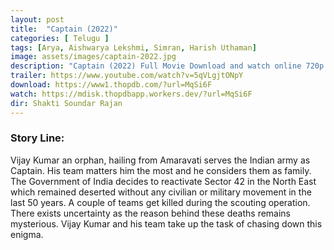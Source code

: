 ```yaml
---
layout: post
title:  "Captain (2022)"
categories: [ Telugu ]
tags: [Arya, Aishwarya Lekshmi, Simran, Harish Uthaman]
image: assets/images/captain-2022.jpg
description: "Captain (2022) Full Movie Download and watch online 720p low file size 500 mb."
trailer: https://www.youtube.com/watch?v=5qVLgjtONpY
download: https://www1.thopdb.com/?url=MqSi6F
watch: https://mdisk.thopdbapp.workers.dev/?url=MqSi6F
dir: Shakti Soundar Rajan
---
```


### Story Line:
Vijay Kumar an orphan, hailing from Amaravati serves the Indian army as Captain. His team matters him the most and he considers them as family. The Government of India decides to reactivate Sector 42 in the North East which remained deserted without any civilian or military movement in the last 50 years. A couple of teams get killed during the scouting operation. There exists uncertainty as the reason behind these deaths remains mysterious. Vijay Kumar and his team take up the task of chasing down this enigma.